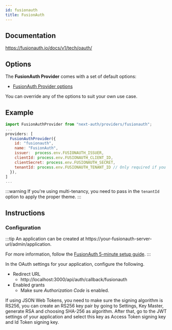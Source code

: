 ```yaml
---
id: fusionauth
title: FusionAuth
---
```


## Documentation

https://fusionauth.io/docs/v1/tech/oauth/

## Options

The **FusionAuth Provider** comes with a set of default options:

- [FusionAuth Provider options](https://github.com/nextauthjs/next-auth/blob/v4/packages/next-auth/src/providers/fusionauth.ts)

You can override any of the options to suit your own use case.

## Example

```js
import FusionAuthProvider from "next-auth/providers/fusionauth";
...
providers: [
  FusionAuthProvider({
    id: "fusionauth",
    name: "FusionAuth",
    issuer:  process.env.FUSIONAUTH_ISSUER,
    clientId: process.env.FUSIONAUTH_CLIENT_ID,
    clientSecret: process.env.FUSIONAUTH_SECRET,
    tenantId: process.env.FUSIONAUTH_TENANT_ID // Only required if you're using multi-tenancy
  }),
]
...
```

:::warning
If you're using multi-tenancy, you need to pass in the `tenantId` option to apply the proper theme.
:::

## Instructions

### Configuration

:::tip
An application can be created at https://your-fusionauth-server-url/admin/application.

For more information, follow the [FusionAuth 5-minute setup guide](https://fusionauth.io/docs/v1/tech/5-minute-setup-guide).
:::

In the OAuth settings for your application, configure the following.

- Redirect URL
  - http://localhost:3000/api/auth/callback/fusionauth
- Enabled grants
  - Make sure _Authorization Code_ is enabled.

If using JSON Web Tokens, you need to make sure the signing algorithm is RS256, you can create an RS256 key pair by
going to Settings, Key Master, generate RSA and choosing SHA-256 as algorithm. After that, go to the JWT settings of
your application and select this key as Access Token signing key and Id Token signing key.
